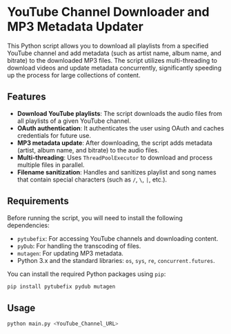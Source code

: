 # YouTube Channel Downloader and MP3 Metadata Updater

This Python script allows you to download all playlists from a specified YouTube channel and add metadata (such as artist name, album name, and bitrate) to the downloaded MP3 files. The script utilizes multi-threading to download videos and update metadata concurrently, significantly speeding up the process for large collections of content.

## Features
- **Download YouTube playlists**: The script downloads the audio files from all playlists of a given YouTube channel.
- **OAuth authentication**: It authenticates the user using OAuth and caches credentials for future use.
- **MP3 metadata update**: After downloading, the script adds metadata (artist, album name, and bitrate) to the audio files.
- **Multi-threading**: Uses `ThreadPoolExecutor` to download and process multiple files in parallel.
- **Filename sanitization**: Handles and sanitizes playlist and song names that contain special characters (such as `/`, `\`, `|`, etc.).

## Requirements

Before running the script, you will need to install the following dependencies:

- `pytubefix`: For accessing YouTube channels and downloading content.
- `pyDub`: For handling the transcoding of files.
- `mutagen`: For updating MP3 metadata.
- Python 3.x and the standard libraries: `os`, `sys`, `re`, `concurrent.futures`.

You can install the required Python packages using `pip`:

```bash
pip install pytubefix pydub mutagen
```

## Usage

```bash
python main.py <YouTube_Channel_URL>
```
